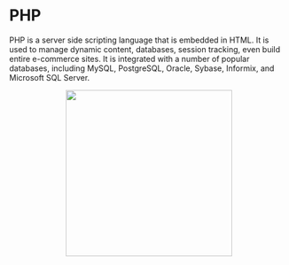 # PHP
PHP is a server side scripting language that is embedded in HTML. It is used to manage dynamic content, databases, session tracking, even build entire e-commerce sites. It is integrated with a number of popular databases, including MySQL, PostgreSQL, Oracle, Sybase, Informix, and Microsoft SQL Server.

<p align="center">
<img src="https://user-images.githubusercontent.com/127482974/224492047-8d75346f-1750-4e73-a840-3eed2b8ffeaf.png" width="300" height="auto">
</p>
